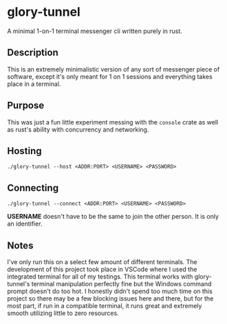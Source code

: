 # glory-tunnel
A minimal 1-on-1 terminal messenger cli written purely in rust.

## Description
This is an extremely minimalistic version of any sort of messenger piece of software, except it's only meant for 1 on 1 sessions and everything takes place in a terminal.

## Purpose
This was just a fun little experiment messing with the `console` crate as well as rust's ability with concurrency and networking.

## Hosting
`./glory-tunnel --host <ADDR:PORT> <USERNAME> <PASSWORD>`

## Connecting
`./glory-tunnel --connect <ADDR:PORT> <USERNAME> <PASSWORD>`

**USERNAME** doesn't have to be the same to join the other person. It is only an identifier.

## Notes
I've only run this on a select few amount of different terminals. The development of this project took place in VSCode where I used the integrated terminal for all of my testings. This terminal works with glory-tunnel's terminal manipulation perfectly fine but the Windows command prompt doesn't do too hot. I honestly didn't spend too much time on this project so there may be a few blocking issues here and there, but for the most part, if run in a compatible terminal, it runs great and extremely smooth utilizing little to zero resources.
